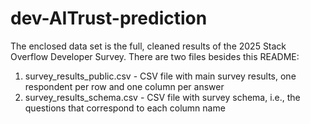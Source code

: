 # dev-AITrust-prediction

The enclosed data set is the full, cleaned results of the 2025 Stack Overflow Developer Survey. There are two files besides this README:

1. survey_results_public.csv - CSV file with main survey results, one respondent per row and one column per answer
2. survey_results_schema.csv - CSV file with survey schema, i.e., the questions that correspond to each column name
